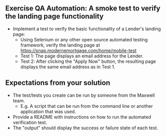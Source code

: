 ## Exercise QA Automation: A smoke test to verify the landing page functionality

* Implement a test to verify the basic functionality of a Lender's landing page:
  * Using Selenium or any other open source automated testing framework, verify the landing page at https://snap.modernemortgage.com/home/mobile-test
  * Test 1: The page displays an email address for the Lender.
  * Test 2: After clicking the "Apply Now" button, the resulting page displays the same email address as in Test 1.

## Expectations from your solution
* The test/tests you create can be run by someone from the Maxwell team.
  * E.g. A script that can be run from the command line or another application that was used.
* Provide a README with instructions on how to run the automated verification test.
* The "output" should display the success or failure state of each test.
